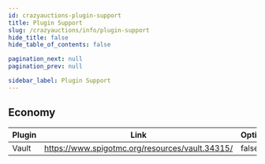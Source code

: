 ```yaml
---
id: crazyauctions-plugin-support
title: Plugin Support
slug: /crazyauctions/info/plugin-support
hide_title: false
hide_table_of_contents: false

pagination_next: null
pagination_prev: null

sidebar_label: Plugin Support
---
```

## Economy
| Plugin | Link                                            | Optional |
|--------|-------------------------------------------------|----------|
| Vault  | https://www.spigotmc.org/resources/vault.34315/ | false    |